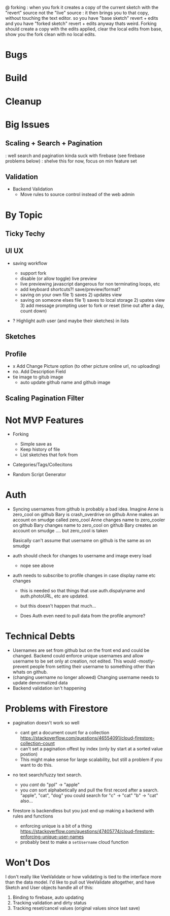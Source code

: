 @ forking
: when you fork it creates a copy of the current sketch with the "revert" source not the "live" source
: it then brings you to that copy, without touching the text editor.
so you have "base sketch" revert + edits
and you have "forked sketch" revert + edits
anyway thats weird.
Forking should create a copy with the edits applied, clear the local edits from base, show you the fork clean with no local edits.

# Bugs

# Build

# Cleanup

# Big Issues

## Scaling + Search + Pagination

: well search and pagination kinda suck with firebase (see firebase problems below)
: shelve this for now, focus on min feature set

## Validation

- Backend Validation
  - Move rules to source control instead of the web admin

# By Topic

## Ticky Techy

## UI UX

- saving workflow

  - support fork
  - disable (or allow toggle) live preview
  - live previewing javascript dangerous for non terminating loops, etc
  - add keyboard shortcuts?! save/preview/format?
  - saving on your own file 1) saves 2) updates view
  - saving on someone elses file 1) saves to local storage 2) upates view 3) add message prompting user to fork or reset (time out after a day, count down)

- ? Highlight auth user (and maybe their sketches) in lists

## Sketches

## Profile

- x Add Change Picture option (to other picture online url, no uploading)
- no. Add Description Field
- tie image to gitub image
  - auto update github name and github image

## Scaling Pagination Filter

# Not MVP Features

- Forking

  - Simple save as
  - Keep history of file
  - List sketches that fork from

- Categories/Tags/Collecitons

- Random Script Generator

# Auth

- Syncing usernames from github is probably a bad idea. Imagine
  Anne is zero_cool on github
  Bary is crash_overdrive on github
  Anne makes an account on smudge called zero_cool
  Anne changes name to zero_cooler on github
  Bary changes name to zero_cool on github
  Bary creates an account on smudge .... but zero_cool is taken

  Basically can't assume that username on github is the same as on smudge

* auth should check for changes to username and image every load
  - nope see above
* auth needs to subscribe to profile changes in case display name etc changes

  - this is needed so that things that use auth.dispalyname and auth.photoURL, etc are updated.
  - but this doesn't happen that much...

  - Does Auth even need to pull data from the profile anymore?

# Technical Debts

- Usernames are set from github but on the front end and could be changed. Backend could enforce unique usernames and allow username to be set only at creation, not edited. This would -mostly- prevent people from setting their username to something other than whats on github.
- (changing username no longer allowed) Changing username needs to update denormalized data
- Backend validation isn't happening

# Problems with Firestore

- pagination doesn't work so well

  - cant get a document count for a collection
    https://stackoverflow.com/questions/46554091/cloud-firestore-collection-count
  - can't set a pagination offest by index (only by start at a sorted value postion)
  - This might make sense for large scalability, but still a problem if you want to do this.

- no text search/fuzzy text search.

  - you _cant_ do "ppl" -> "apple"
  - you _can_ sort alphabetically and pull the first record after a search. "apple", "cat", "dog" you could search for "c" -> "cat" "b" -> "cat" also...

- firestore is backendless but you just end up making a backend with rules and functions
  - enforcing unique is a bit of a thing
    https://stackoverflow.com/questions/47405774/cloud-firestore-enforcing-unique-user-names
  - probably best to make a `setUsername` cloud function

# Won't Dos

I don't really like VeeValidate or how validating is tied to the interface more than the data model. I'd like to pull out VeeValidate altogether, and have Sketch and User objects handle all of this:

1. Binding to firebase, auto updating
2. Tracking validation and dirty status
3. Tracking reset/cancel values (original values since last save)
